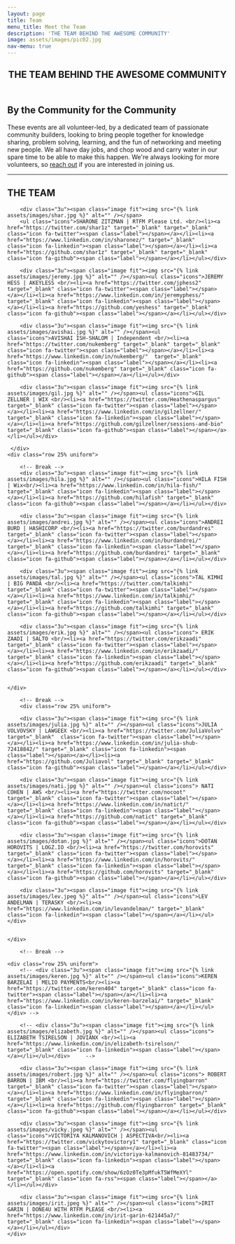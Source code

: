 ```yaml
---
layout: page
title: Team
menu_title: Meet the Team 
description: 'THE TEAM BEHIND THE AWESOME COMMUNITY'
image: assets/images/pic02.jpg
nav-menu: true
---
```


<!-- Main -->
<div id="main" class="alt">

<!-- One -->
<section id="one">
	<div class="inner">
		<header class="major">
			<h1>THE TEAM BEHIND THE AWESOME COMMUNITY</h1>
		</header>

<!-- Content -->
<h2 id="content">By the Community for the Community</h2>

<div class="box">
	<p>These events are all volunteer-led, by a dedicated team of passionate community builders, looking to bring people together for knowledge sharing, problem solving, learning, and the fun of networking and meeting new people.  We all have day jobs, and chop wood and carry water in our spare time to be able to make this happen. We're always looking for more volunteers, so <a href="#contact">reach out</a> if you are interested in joining us.</p>
</div>

<hr class="major" />

<!-- Elements -->
<h2 id="elements">THE TEAM</h2>
<div class="row 200%">
	<div class="12u 12u$(small)">

<!-- Image -->
<div class="box alt">
	<div class="row 25% uniform">

        <div class="3u"><span class="image fit"><img src="{% link assets/images/shar.jpg %}" alt="" /></span>
        <ul class="icons">SHARONE ZITZMAN | RTFM Please Ltd. <br/><li><a href="https://twitter.com/shar1z" target="_blank" target="_blank" class="icon fa-twitter"><span class="label"></span></a></li><li><a href="https://www.linkedin.com/in/sharonez/" target="_blank" class="icon fa-linkedin"><span class="label"></span></a></li><li><a href="https://github.com/shar1z" target="_blank" target="_blank" class="icon fa-github"><span class="label"></span></a></li></ul></div>

        <div class="3u"><span class="image fit"><img src="{% link assets/images/jeremy.jpg %}" alt="" /></span><ul class="icons">JEREMY HESS | AKEYLESS <br/><li><a href="https://twitter.com/jphess2" target="_blank" class="icon fa-twitter"><span class="label"></span></a></li><li><a href="https://www.linkedin.com/in/jeremyphess/" target="_blank" class="icon fa-linkedin"><span class="label"></span></a></li><li><a href="https://github.com/yeshess" target="_blank" class="icon fa-github"><span class="label"></span></a></li></ul></div>

		<div class="3u"><span class="image fit"><img src="{% link assets/images/avishai.jpg %}" alt="" /></span><ul class="icons">AVISHAI ISH-SHALOM | Independent <br/><li><a href="https://twitter.com/nukemberg" target="_blank" target="_blank" class="icon fa-twitter"><span class="label"></span></a></li><li><a href="https://www.linkedin.com/in/nukemberg/"  target="_blank" class="icon fa-linkedin"><span class="label"></span></a></li><li><a href="https://github.com/nukemberg" target="_blank" class="icon fa-github"><span class="label"></span></a></li></ul></div>

		<div class="3u"><span class="image fit"><img src="{% link assets/images/gil.jpg %}" alt="" /></span><ul class="icons">GIL ZELLNER | WIX <br/><li><a href="https://twitter.com/Heathenaspargus" target="_blank" class="icon fa-twitter"><span class="label"></span></a></li><li><a href="https://www.linkedin.com/in/gilzellner/" target="_blank" class="icon fa-linkedin"><span class="label"></span></a></li><li><a href="https://github.com/gilzellner/sessions-and-bio" target="_blank" class="icon fa-github"><span class="label"></span></a></li></ul></div>

     </div>
    <div class="row 25% uniform">

		<!-- Break -->
		<div class="3u"><span class="image fit"><img src="{% link assets/images/hila.jpg %}" alt="" /></span><ul class="icons">HILA FISH | Wix<br/><li><a href="https://www.linkedin.com/in/hila-fish/" target="_blank" class="icon fa-linkedin"><span class="label"></span></a></li><li><a href="https://github.com/hilafish" target="_blank" class="icon fa-github"><span class="label"></span></a></li></ul></div>

		<div class="3u"><span class="image fit"><img src="{% link assets/images/andrei.jpg %}" alt="" /></span><ul class="icons">ANDREI BURD | HASHICORP <br/><li><a href="https://twitter.com/burdandrei" target="_blank" class="icon fa-twitter"><span class="label"></span></a></li><li><a href="https://www.linkedin.com/in/burdandrei/" target="_blank" class="icon fa-linkedin"><span class="label"></span></a></li><li><a href="https://github.com/burdandrei" target="_blank" class="icon fa-github"><span class="label"></span></a></li></ul></div>

		<div class="3u"><span class="image fit"><img src="{% link assets/images/tal.jpg %}" alt="" /></span><ul class="icons">TAL KIMHI | BIG PANDA <br/><li><a href="https://twitter.com/talkimhi" target="_blank" class="icon fa-twitter"><span class="label"></span></a></li><li><a href="https://www.linkedin.com/in/talkimhi/" target="_blank" class="icon fa-linkedin"><span class="label"></span></a></li><li><a href="https://github.com/talkimhi" target="_blank" class="icon fa-github"><span class="label"></span></a></li></ul></div>

        <div class="3u"><span class="image fit"><img src="{% link assets/images/erik.jpg %}" alt="" /></span><ul class="icons"> ERIK ZAADI | SALTO <br/><li><a href="https://twitter.com/erikzaadi" target="_blank" class="icon fa-twitter"><span class="label"></span></a></li><li><a href="https://www.linkedin.com/in/erikzaadi/" target="_blank" class="icon fa-linkedin"><span class="label"></span></a></li><li><a href="https://github.com/erikzaadi" target="_blank" class="icon fa-github"><span class="label"></span></a></li></ul></div>


    </div>

		<!-- Break -->
    	<div class="row 25% uniform">
		
		<div class="3u"><span class="image fit"><img src="{% link assets/images/julia.jpg %}" alt="" /></span><ul class="icons">JULIA VOLVOVSKY | LAWGEEX <br/><li><a href="https://twitter.com/JuliaVolvo" target="_blank"  class="icon fa-twitter"><span class="label"></span></a></li><li><a href="https://www.linkedin.com/in/julia-shub-72418842/" target="_blank" class="icon fa-linkedin"><span class="label"></span></a></li><li><a href="https://github.com/Juliavol" target="_blank" target="_blank" class="icon fa-github"><span class="label"></span></a></li></ul></div>

        <div class="3u"><span class="image fit"><img src="{% link assets/images/nati.jpg %}" alt="" /></span><ul class="icons"> NATI COHEN | AWS <br/><li><a href="https://twitter.com/nocoot" target="_blank" class="icon fa-twitter"><span class="label"></span></a></li><li><a href="https://www.linkedin.com/in/natict/" target="_blank" class="icon fa-linkedin"><span class="label"></span></a></li><li><a href="https://github.com/natict" target="_blank" class="icon fa-github"><span class="label"></span></a></li></ul></div>

        <div class="3u"><span class="image fit"><img src="{% link assets/images/dotan.jpg %}" alt="" /></span><ul class="icons">DOTAN HOROVITS | LOGZ.IO <br/><li><a href="https://twitter.com/horovits" target="_blank" class="icon fa-twitter"><span class="label"></span></a></li><li><a href="https://www.linkedin.com/in/horovits/" target="_blank" class="icon fa-linkedin"><span class="label"></span></a></li><li><a href="https://github.com/horovits" target="_blank" class="icon fa-github"><span class="label"></span></a></li></ul></div>

		<div class="3u"><span class="image fit"><img src="{% link assets/images/lev.jpeg %}" alt="" /></span><ul class="icons">LEV ANDELMAN | TERASKY <br/><li><a href="https://www.linkedin.com/in/levandelman/" target="_blank" class="icon fa-linkedin"><span class="label"></span></a></li></ul></div>
	

    </div>

        <!-- Break -->
    
    <div class="row 25% uniform">
		<!-- <div class="3u"><span class="image fit"><img src="{% link assets/images/keren.jpg %}" alt="" /></span><ul class="icons">KEREN BARZELAI | MELIO PAYMENTS<br/><li><a href="https://twitter.com/keren404" target="_blank" class="icon fa-twitter"><span class="label"></span></a></li><li><a href="https://www.linkedin.com/in/keren-barzelai/" target="_blank" class="icon fa-linkedin"><span class="label"></span></a></li></ul></div> -->

		<!-- <div class="3u"><span class="image fit"><img src="{% link assets/images/elizabeth.jpg %}" alt="" /></span><ul class="icons"> ELIZABETH TSIRELSON | JOVIANX <br/><li><a href="https://www.linkedin.com/in/elizabeth-tsirelson/" target="_blank" class="icon fa-linkedin"><span class="label"></span></a></li></ul></div>	 -->

		<div class="3u"><span class="image fit"><img src="{% link assets/images/robert.jpg %}" alt="" /></span><ul class="icons"> ROBERT BARRON | IBM <br/><li><a href="https://twitter.com/flyingbarron" target="_blank" class="icon fa-twitter"><span class="label"></span></a></li><li><a href="https://www.linkedin.com/in/flyingbarron/" target="_blank" class="icon fa-linkedin"><span class="label"></span></a></li><li><a href="https://github.com/flyingbarron" target="_blank" class="icon fa-github"><span class="label"></span></a></li></ul></div>

		<div class="3u"><span class="image fit"><img src="{% link assets/images/vicky.jpeg %}" alt="" /></span><ul class="icons">VICTORIYA KALMANOVICH | ASPECTIVA<br/><li><a href="https://twitter.com/vickytovictory1" target="_blank" class="icon fa-twitter"><span class="label"></span></a></li><li><a href="https://www.linkedin.com/in/victoriya-kalmanovich-81483734/" target="_blank" class="icon fa-linkedin"><span class="label"></span></a></li><li><a href="https://open.spotify.com/show/6zOz0Te3pMfukT5WfMeXYl" target="_blank" class="icon fa-rss"><span class="label"></span></a></li></ul></div>

        <div class="3u"><span class="image fit"><img src="{% link assets/images/irit.jpeg %}" alt="" /></span><ul class="icons">IRIT GARIN | DONE4U WITH RTFM PLEASE <br/><li><a href="https://www.linkedin.com/in/irit-garin-621445a7/" target="_blank" class="icon fa-linkedin"><span class="label"></span></a></li></ul></div>
    </div>





</div>
</div>

</div>
</section>

</div>
